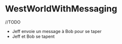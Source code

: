 # WestWorldWithMessaging

//TODO
- Jeff envoie un message à Bob pour se taper
- Jeff et Bob se tapent
